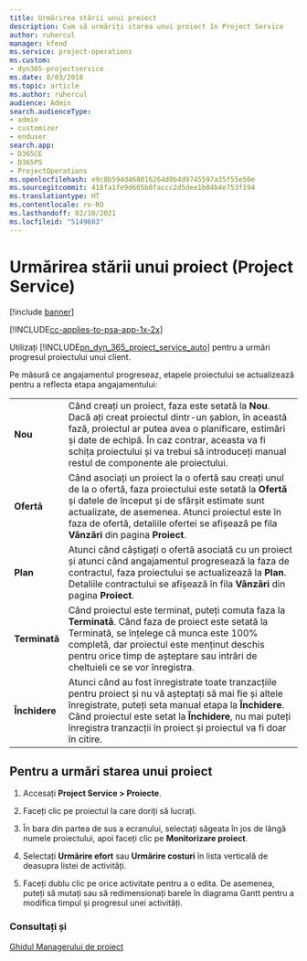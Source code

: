 ```yaml
---
title: Urmărirea stării unui proiect
description: Cum să urmăriți starea unui proiect în Project Service
author: ruhercul
manager: kfend
ms.service: project-operations
ms.custom:
- dyn365-projectservice
ms.date: 8/03/2018
ms.topic: article
ms.author: ruhercul
audience: Admin
search.audienceType:
- admin
- customizer
- enduser
search.app:
- D365CE
- D365PS
- ProjectOperations
ms.openlocfilehash: e9c8b594d468016264d0b4d9745597a35f55e50e
ms.sourcegitcommit: 418fa1fe9d605b8faccc2d5dee1b04b4e753f194
ms.translationtype: HT
ms.contentlocale: ro-RO
ms.lasthandoff: 02/10/2021
ms.locfileid: "5149603"
---
```

# <a name="track-a-projects-status-project-service"></a>Urmărirea stării unui proiect (Project Service)

[!include [banner](../includes/psa-now-project-operations.md)]

[!INCLUDE[cc-applies-to-psa-app-1x-2x](../includes/cc-applies-to-psa-app-1x-2x.md)]

Utilizați [!INCLUDE[pn_dyn_365_project_service_auto](../includes/pn-dyn-365-project-service-auto.md)] pentru a urmări progresul proiectului unui client.  

Pe măsură ce angajamentul progreseaz, etapele proiectului se actualizează pentru a reflecta etapa angajamentului:  


|              |                                                                                                                                                                                                                                                                                                  |
|--------------|--------------------------------------------------------------------------------------------------------------------------------------------------------------------------------------------------------------------------------------------------------------------------------------------------|
|   **Nou**    | Când creați un proiect, faza este setată la **Nou**. Dacă ați creat proiectul dintr-un șablon, în această fază, proiectul ar putea avea o planificare, estimări și date de echipă. În caz contrar, aceasta va fi schița proiectului și va trebui să introduceți manual restul de componente ale proiectului. |
|  **Ofertă**   |      Când asociați un proiect la o ofertă sau creați unul de la o ofertă, faza proiectului este setată la **Ofertă** și datele de început și de sfârșit estimate sunt actualizate, de asemenea. Atunci proiectul este în faza de ofertă, detaliile ofertei se afișează pe fila **Vânzări** din pagina **Proiect**.      |
|   **Plan**   |                                     Atunci când câștigați o ofertă asociată cu un proiect și atunci când angajamentul progresează la faza de contractul, faza proiectului se actualizează la **Plan**. Detaliile contractului se afișează în fila **Vânzări** din pagina **Proiect**.                                      |
| **Terminată** |                    Când proiectul este terminat, puteți comuta faza la **Terminată**. Când faza de proiect este setată la Terminată, se înțelege că munca este 100% completă, dar proiectul este menținut deschis pentru orice timp de așteptare sau intrări de cheltuieli ce se vor înregistra.                     |
|  **Închidere**   |           Atunci când au fost înregistrate toate tranzacțiile pentru proiect și nu vă așteptați să mai fie și altele înregistrate, puteți seta manual etapa la **Închidere**. Când proiectul este setat la **Închidere**, nu mai puteți înregistra tranzacții în proiect și proiectul va fi doar în citire.           |

## <a name="to-track-a-projects-status"></a>Pentru a urmări starea unui proiect  

1.  Accesați **Project Service > Proiecte**.  

2.  Faceți clic pe proiectul la care doriți să lucrați.  

3.  În bara din partea de sus a ecranului, selectați săgeata în jos de lângă numele proiectului, apoi faceți clic pe **Monitorizare proiect**.  

4.  Selectați **Urmărire efort** sau **Urmărire costuri** în lista verticală de deasupra listei de activități.  

5.  Faceți dublu clic pe orice activitate pentru a o edita. De asemenea, puteți să mutați sau să redimensionați barele în diagrama Gantt pentru a modifica timpul și progresul unei activități.  

### <a name="see-also"></a>Consultați și  
 [Ghidul Managerului de proiect](../psa/project-manager-guide.md)
